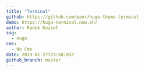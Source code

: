 ```yaml
---
title: "Terminal"
github: https://github.com/panr/hugo-theme-terminal
demo: https://hugo-terminal.now.sh/
author: Radek Kozieł
ssg:
  - Hugo
cms:
  - No Cms
date: 2019-01-27T23:58:03Z
github_branch: master
---
```

